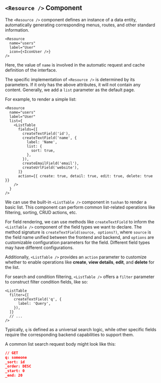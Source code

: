 ## `<Resource />` Component

The `<Resource />` component defines an instance of a data entity, automatically generating corresponding menus, routes, and other standard information.

```tsx
<Resource
  name="users"
  label="User"
  icon={<IconUser />}
/>
```

Here, the value of `name` is involved in the automatic request and cache definition of the interface.

The specific implementation of `<Resource />` is determined by its parameters. If it only has the above attributes, it will not contain any content. Generally, we add a `list` parameter as the default page.

For example, to render a simple list:

```tsx
<Resource
  name="users"
  label="User"
  list={
    <ListTable
      fields={[
        createTextField('id'),
        createTextField('name', {
          label: 'Name',
          list: {
            sort: true,
          },
        }),
        createEmailField('email'),
        createUrlField('website'),
      ]}
      action={{ create: true, detail: true, edit: true, delete: true }}
    />
  }
/>
```

We can use the built-in `<ListTable />` component in `tushan` to render a basic list. This component can perform common list-related operations like filtering, sorting, CRUD actions, etc.

For field rendering, we can use methods like `createTextField` to inform the `<ListTable />` component of the field types we want to declare. The method signature is `createTextField(source, options?)`, where `source` is the field name unified between the frontend and backend, and `options` are customizable configuration parameters for the field. Different field types may have different configurations.

Additionally, `<ListTable />` provides an `action` parameter to customize whether to enable operations like **create**, **view details**, **edit**, and **delete** for the list.

For search and condition filtering, `<ListTable />` offers a `filter` parameter to construct filter condition fields, like so:
```tsx
<ListTable
  filter={[
    createTextField('q', {
      label: 'Query',
    }),
  ]}
  // ...
/>
```

Typically, `q` is defined as a universal search logic, while other specific fields require the corresponding backend capabilities to support them.

A common list search request body might look like this:

```json
// GET
q: someone
_sort: id
_order: DESC
_start: 0
_end: 20
```

